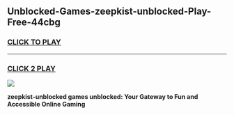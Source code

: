 
## Unblocked-Games-zeepkist-unblocked-Play-Free-44cbg
<h3>
<a href="https://premium76.site?title=zeepkist-unblocked&ref=23A">CLICK TO PLAY</a></h3>
<hr>

<h3>
<a href="https://premium76.site?title=zeepkist-unblocked&ref=23A">CLICK 2 PLAY</a>
  
</h3>

<a href="https://premium76.site?title=zeepkist-unblocked&ref=23A"><img src="https://clearcache.store/games.png"></a>


**zeepkist-unblocked games unblocked: Your Gateway to Fun and Accessible Online Gaming**
